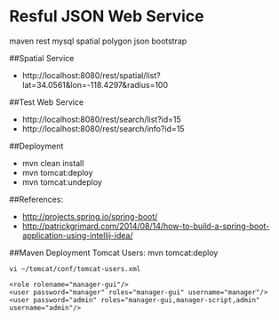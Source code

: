 Resful JSON Web Service
========================
maven rest mysql spatial polygon json bootstrap

##Spatial Service
* http://localhost:8080/rest/spatial/list?lat=34.0561&lon=-118.4297&radius=100 

##Test Web Service
* http://localhost:8080/rest/search/list?id=15 
* http://localhost:8080/rest/search/info?id=15


##Deployment
* mvn clean install
* mvn tomcat:deploy
* mvn tomcat:undeploy

##References:
* http://projects.spring.io/spring-boot/
* http://patrickgrimard.com/2014/08/14/how-to-build-a-spring-boot-application-using-intellij-idea/

##Maven Deployment Tomcat Users: mvn tomcat:deploy 

```
vi ~/tomcat/conf/tomcat-users.xml

<role rolename="manager-gui"/>
<user password="manager" roles="manager-gui" username="manager"/>
<user password="admin" roles="manager-gui,manager-script,admin" username="admin"/>
```
